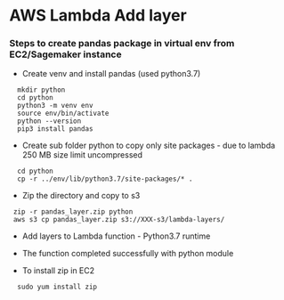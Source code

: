 # AWS Lambda Add layer

### Steps to create pandas package in virtual env from EC2/Sagemaker instance  

* Create venv and install pandas  (used python3.7)
```
  mkdir python  
  cd python  
  python3 -m venv env  
  source env/bin/activate  
  python --version  
  pip3 install pandas
```
  
* Create sub folder python to copy only site packages - due to lambda 250 MB size limit uncompressed    
````
  cd python  
  cp -r ../env/lib/python3.7/site-packages/* .
````  

* Zip the directory and copy to s3  
 ````
  zip -r pandas_layer.zip python 
  aws s3 cp pandas_layer.zip s3://XXX-s3/lambda-layers/
````

* Add layers to Lambda function - Python3.7 runtime

* The function completed successfully with python module

* To install zip in EC2 
```
  sudo yum install zip
```
